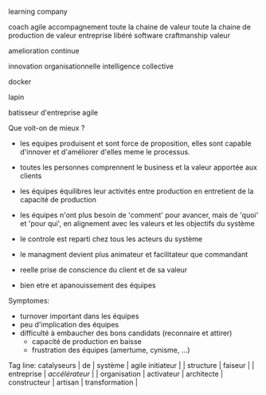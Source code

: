 learning company



coach
agile
accompagnement
toute la chaine de valeur
toute la chaine de production de valeur
entreprise libéré
software craftmanship
valeur

amelioration continue

innovation organisationnelle
intelligence collective

docker


lapin


batisseur d'entreprise agile



Que voit-on de mieux ?
- les equipes produisent et sont force de proposition, elles sont capable d'innover et d'améliorer d'elles meme le processus.
- toutes les personnes comprennent le business et la valeur apportée aux clients
- les équipes équilibres leur activités entre production en entretient de la capacité de production
- les équipes n'ont plus besoin de 'comment' pour avancer, mais de 'quoi' et 'pour qui', en alignement avec les valeurs et les objectifs du système
- le controle est reparti chez tous les acteurs du système
- le managment devient plus animateur et facilitateur que commandant

- reelle prise de conscience du client et de sa valeur
- bien etre et apanouissement des équipes


Symptomes:
- turnover important dans les équipes
- peu d'implication des équipes
- difficulté à embaucher des bons candidats (reconnaire et attirer)
  - capacité de production en baisse
  - frustration des équipes (amertume, cynisme, ...)


Tag line:
catalyseurs    | de | système      | agile
initiateur     |    | structure    |
faiseur        |    | entreprise   |
*accélérateur* |    | organisation |
activateur     |
architecte     |
constructeur   |
artisan        |
transformation |